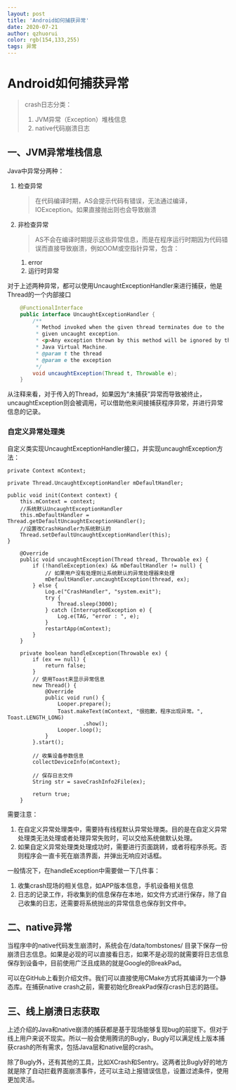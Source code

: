 ```yaml
---
layout: post
title: 'Android如何捕获异常'
date: 2020-07-21
author: qzhuorui
color: rgb(154,133,255)
tags: 异常
---
```




# Android如何捕获异常

> crash日志分类：
>
> 1. JVM异常（Exception）堆栈信息
> 2. native代码崩溃日志

## 一、JVM异常堆栈信息

Java中异常分两种：

1. 检查异常

   > 在代码编译时期，AS会提示代码有错误，无法通过编译，IOException。如果直接抛出则也会导致崩溃

2. 非检查异常

   > AS不会在编译时期提示这些异常信息，而是在程序运行时期因为代码错误而直接导致崩溃，例如OOM或空指针异常，包含：

   1. error
   2. 运行时异常

对于上述两种异常，都可以使用UncaughtExceptionHandler来进行捕获，他是Thread的一个内部接口

```java
    @FunctionalInterface
    public interface UncaughtExceptionHandler {
        /**
         * Method invoked when the given thread terminates due to the
         * given uncaught exception.
         * <p>Any exception thrown by this method will be ignored by the
         * Java Virtual Machine.
         * @param t the thread
         * @param e the exception
         */
        void uncaughtException(Thread t, Throwable e);
    }
```

从注释来看，对于传入的Thread，如果因为“未捕获”异常而导致被终止，uncaughtException则会被调用，可以借助他来间接捕获程序异常，并进行异常信息的记录。

### 自定义异常处理类

自定义类实现UncaughtExceptionHandler接口，并实现uncaughtException方法：

```
private Context mContext;

private Thread.UncaughtExceptionHandler mDefaultHandler;

public void init(Context context) {
	this.mContext = context;
	//系统默认UncaughtExceptionHandler
	this.mDefaultHandler = Thread.getDefaultUncaughtExceptionHandler();
	//设置改CrashHandler为系统默认的
	Thread.setDefaultUncaughtExceptionHandler(this);
}

    @Override
    public void uncaughtException(Thread thread, Throwable ex) {
        if (!handleException(ex) && mDefaultHandler != null) {
            // 如果用户没有处理则让系统默认的异常处理器来处理
            mDefaultHandler.uncaughtException(thread, ex);
        } else {
            Log.e("CrashHandler", "system.exit");
            try {
                Thread.sleep(3000);
            } catch (InterruptedException e) {
                Log.e(TAG, "error : ", e);
            }
            restartApp(mContext);
        }
    }
    
    private boolean handleException(Throwable ex) {
        if (ex == null) {
            return false;
        }
        // 使用Toast来显示异常信息
        new Thread() {
            @Override
            public void run() {
                Looper.prepare();
                Toast.makeText(mContext, "很抱歉，程序出现异常。", Toast.LENGTH_LONG)
                        .show();
                Looper.loop();
            }
        }.start();

        // 收集设备参数信息
        collectDeviceInfo(mContext);

        // 保存日志文件
        String str = saveCrashInfo2File(ex);

        return true;
    }
```

需要注意：

1. 在自定义异常处理类中，需要持有线程默认异常处理类。目的是在自定义异常处理类无法处理或者处理异常失败时，可以交给系统做默认处理。
2. 如果自定义异常处理类处理成功时，需要进行页面跳转，或者将程序杀死。否则程序会一直卡死在崩溃界面，并弹出无响应对话框。

一般情况下，在handleException中需要做一下几件事：

1. 收集crash现场的相关信息，如APP版本信息，手机设备相关信息
2. 日志的记录工作，将收集到的信息保存在本地，如文件方式进行保存，除了自己收集的日志，还需要将系统抛出的异常信息也保存到文件中。

## 二、native异常

当程序中的native代码发生崩溃时，系统会在/data/tombstones/ 目录下保存一份崩溃日志信息。如果是必现的可以直接看日志，如果不是必现的就需要将日志信息保存到设备中，目前使用广泛且成熟的就是Google的BreakPad。

可以在GitHub上看到介绍文件。我们可以直接使用CMake方式将其编译为一个静态库。在捕获native crash之前，需要初始化BreakPad保存crash日志的路径。

## 三、线上崩溃日志获取

上述介绍的Java和native崩溃的捕获都是基于现场能够复现bug的前提下。但对于线上用户来说不现实。所以一般会使用腾讯的Bugly，Bugly可以满足线上版本捕获crash的所有需求，包括Java层和native层的crash。

除了Bugly外，还有其他的工具，比如XCrash和Sentry。这两者比Bugly好的地方就是除了自动拦截界面崩溃事件，还可以主动上报错误信息，设置过滤条件，使用更加灵活。


